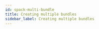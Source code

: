 ```yaml
---
id: spack-multi-bundle
title: Creating multiple bundles
sidebar_label: Creating multiple bundles
---
```

